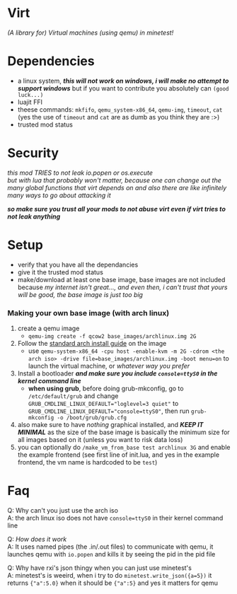 # Virt

*(A library for) Virtual machines (using qemu) in minetest!*

# Dependencies

- a linux system, ***this will not work on windows, i will make no attempt to support windows*** but if you want to contribute you absolutely can `(good luck...)`
- luajit FFI
- theese commands: `mkfifo`, `qemu_system-x86_64`, `qemu-img`, `timeout`, `cat` (yes the use of `timeout` and `cat` are as dumb as you think they are :>)
- trusted mod status

# Security

*this mod TRIES to not leak io.popen or os.execute*    
*but with lua that probably won't matter, because one can change out the many global functions that virt depends on and also there are like infinitely many ways to go about attacking it*  

***so make sure you trust all your mods to not abuse virt even if virt tries to not leak anything***

# Setup

- verify that you have all the dependancies
- give it the trusted mod status
- make/download at least one base image, base images are not included because *my internet isn't great..., and even then, i can't trust that yours will be good, the base image is just too big*

### Making your own base image (with arch linux)

1) create a qemu image
   - `qemu-img create -f qcow2 base_images/archlinux.img 2G`
2) Follow the [standard arch install guide](https://wiki.archlinux.org/title/Installation_guide) on the image
   - use `qemu-system-x86_64 -cpu host -enable-kvm -m 2G -cdrom <the arch iso> -drive file=base_images/archlinux.img -boot menu=on` to launch the virtual machine, or *whatever way you prefer*
3) Install a bootloader ***and make sure you include `console=ttyS0` in the kernel command line***
   - **when using grub**, before doing grub-mkconfig, go to `/etc/default/grub` and change `GRUB_CMDLINE_LINUX_DEFAULT="loglevel=3 quiet"` to `GRUB_CMDLINE_LINUX_DEFAULT="console=ttyS0"`, then run `grub-mkconfig -o /boot/grub/grub.cfg`
4) also make sure to have *nothing* graphical installed, and ***KEEP IT MINIMAL*** as the size of the base image is basically the minimum size for all images based on it (unless you want to risk data loss)
5) you can optionally do `/make_vm_from_base test archlinux 3G` and enable the example frontend (see first line of init.lua, and yes in the example frontend, the vm name is hardcoded to be `test`)

# Faq

Q: Why can't you just use the arch iso  
A: the arch linux iso does not have `console=ttyS0` in their kernel command line

Q: *How does it work*  
A: It uses named pipes (the .in/.out files) to communicate with qemu, it launches qemu with `io.popen` and kills it by seeing the pid in the pid file

Q: Why have rxi's json thingy when you can just use minetest's  
A: minetest's is weeird, when i try to do `minetest.write_json({a=5})` it returns `{"a":5.0}` when it should be `{"a":5}` and yes it matters for qemu